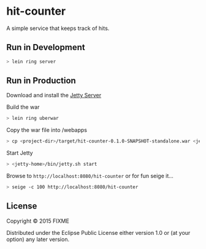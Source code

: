 # hit-counter

A simple service that keeps track of hits.

## Run in Development
```bash
> lein ring server
```

## Run in Production
Download and install the [Jetty Server](http://eclipse.org/downloads/download.php?file=/jetty/stable-9/dist/jetty-distribution-9.3.6.v20151106.tar.gz&r=1)

Build the war
```bash
> lein ring uberwar
```

Copy the war file into <jetty-home>/webapps
```bash
> cp <project-dir>/target/hit-counter-0.1.0-SNAPSHOT-standalone.war <jetty-home>/webapps/hit-counter.war
```

Start Jetty
```bash
> <jetty-home>/bin/jetty.sh start
```

Browse to `http://localhost:8080/hit-counter` or for fun seige it...
```bash
> seige -c 100 http://localhost:8080/hit-counter
```


## License

Copyright © 2015 FIXME

Distributed under the Eclipse Public License either version 1.0 or (at
your option) any later version.
